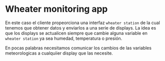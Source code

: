 # Wheater monitoring app

En este caso el cliente propeorciona una interfaz `wheater station` de la cual tenemos que obtener datos y enviarlos a una serie de displays. 
La idea es que los displays se actualicen siempre que cambie alguna variable en `wheater station` ya sea humedad, temperatura o presión.

En pocas palabras necesitamos comunicar los cambios de las variables meteorologicas a cualquiier display que las necesite.  